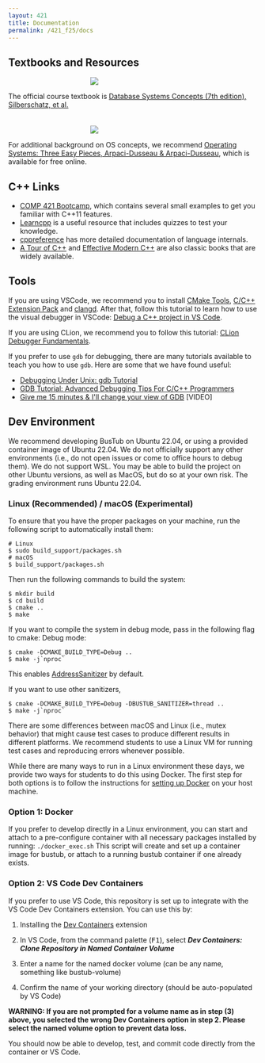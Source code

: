 ```yaml
---
layout: 421 
title: Documentation
permalink: /421_f25/docs
---
```




## Textbooks and Resources
<img src="https://www.db-book.com/images/db7-cover.jpg" style="max-width: 25%; margin: 0 33% 0" class="mx-auto d-block border rounded p-2" />

The official course textbook is [Database Systems Concepts (7th edition), Silberschatz, et al.](https://www.db-book.com/)
\
\
\
<img src="https://assets.lulu.com/cover_thumbs/1/5/15gjeeky-front-shortedge-384.jpg" style="max-width: 25%; margin: 0 33% 0" class="mx-auto d-block border rounded p-2" />

For additional background on OS concepts, we recommend [Operating Systems: Three Easy Pieces, Arpaci-Dusseau & Arpaci-Dusseau](https://pages.cs.wisc.edu/~remzi/OSTEP/), which is available for free online.


## C++ Links
- [COMP 421 Bootcamp](https://github.com/bsb20/421-bootcamp), which contains several small examples to
  get you familiar with C++11 features.
- [Learncpp](https://www.learncpp.com/) is a useful resource that includes quizzes to test your knowledge. 
- [cppreference](https://en.cppreference.com/w/) has more detailed documentation of language internals.
- [A Tour of C++](https://catalog.lib.unc.edu/catalog/UNCb9358718) and [Effective Modern C++](https://www.goodreads.com/book/show/22800553-effective-modern-c) are also classic books that are widely available.

## Tools
If you are using VSCode, we recommend you to install [CMake Tools](https://marketplace.visualstudio.com/items?itemName=ms-vscode.cmake-tools), [C/C++ Extension Pack](https://marketplace.visualstudio.com/items?itemName=ms-vscode.cpptools-extension-pack) and [clangd](https://marketplace.visualstudio.com/items?itemName=llvm-vs-code-extensions.vscode-clangd). After that, follow this tutorial to learn how to use the visual debugger in VSCode: [Debug a C++ project in VS Code](https://www.youtube.com/watch?v=G9gnSGKYIg4).

If you are using CLion, we recommend you to follow this tutorial: [CLion Debugger Fundamentals](https://www.youtube.com/watch?v=5wGsRdumueU).


If you prefer to use `gdb` for debugging, there are many tutorials available to teach you how to use `gdb`. Here are some that we have found useful:

- <a href="https://www.cs.cmu.edu/~gilpin/tutorial/">Debugging Under Unix: gdb Tutorial</a>
- <a href="http://www.techbeamers.com/how-to-use-gdb-top-debugging-tips/">GDB Tutorial: Advanced Debugging Tips For C/C++ Programmers</a>
- <a href="https://www.youtube.com/watch?v=PorfLSr3DDI">Give me 15 minutes &amp; I'll change your view of GDB</a> [VIDEO]

## Dev Environment

We recommend developing BusTub on Ubuntu 22.04, or using a provided container image of Ubuntu 22.04. We do not officially support any other environments (i.e., do not open issues or come to office hours to debug them). We do not support WSL. You may be able to build the project on other Ubuntu versions, as well as MacOS, but do so at your own risk.  The grading environment runs
Ubuntu 22.04.

### Linux (Recommended) / macOS (Experimental)

To ensure that you have the proper packages on your machine, run the following script to automatically install them:

```console
# Linux
$ sudo build_support/packages.sh
# macOS
$ build_support/packages.sh
```

Then run the following commands to build the system:

```console
$ mkdir build
$ cd build
$ cmake ..
$ make
```

If you want to compile the system in debug mode, pass in the following flag to cmake:
Debug mode:

```console
$ cmake -DCMAKE_BUILD_TYPE=Debug ..
$ make -j`nproc`
```
This enables [AddressSanitizer](https://github.com/google/sanitizers) by default.

If you want to use other sanitizers,

```console
$ cmake -DCMAKE_BUILD_TYPE=Debug -DBUSTUB_SANITIZER=thread ..
$ make -j`nproc`
```

There are some differences between macOS and Linux (i.e., mutex behavior) that might cause test cases
to produce different results in different platforms. We recommend students to use a Linux VM for running
test cases and reproducing errors whenever possible.

While there are many ways to run in a Linux environment these days, we provide two ways for students to do this using Docker.
The first step for both options is to follow the instructions for [setting up Docker](https://docs.docker.com/get-started/get-docker/) on your host machine.

### Option 1: Docker
If you prefer to develop directly in a Linux environment, you can start and attach to a pre-configure container with all necessary packages installed by running:
```./docker_exec.sh```
This script will create and set up a container image for bustub, or attach to a running bustub container if one already exists.

### Option 2: VS Code Dev Containers
If you prefer to use VS Code, this repository is set up to integrate with the VS Code Dev Containers extension.
You can use this by:
1.  Installing the [Dev Containers](https://code.visualstudio.com/docs/devcontainers/containers) extension

2.  In VS Code, from the command palette (<kbd>F1</kbd>), select ***Dev Containers: Clone Repository in Named Container Volume***

3.  Enter a name for the named docker volume (can be any name, something like bustub-volume)

4.  Confirm the name of your working directory (should be auto-populated by VS Code)

**WARNING: If you are not prompted for a volume name as in step (3) above, you selected the wrong Dev Containers option in step 2.  Please select the named volume option to prevent data loss.**

You should now be able to develop, test, and commit code directly from the container or VS Code.

<!-- Tutorial links

Github

Environment Setup

Tools
-->

